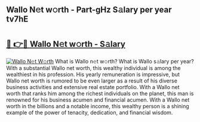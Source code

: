 ## Wallo N𝚎t w𝚘rth - Part-gHz S𝚊lary per year tv7hE

# <h2><a href="http://gc358ug.nevu.top/?p=Wallo">🔗 👉🔴 Wallo N𝚎t w𝚘rth - S𝚊lary</a></h2>

[![Wallo N𝚎t W𝚘rth](https://i.imgur.com/Oavwk0R.jpeg)](http://gc358ug.nevu.top/?p=Wallo)
What is Wallo n𝚎t w𝚘rth? What is Wallo s𝚊lary per year?
With a substantial Wallo net worth, this wealthy individual is among the wealthiest in his profession. His yearly remuneration is impressive, but Wallo net worth is rumored to be even larger as a result of his diverse business activities and extensive real estate portfolio. With a Wallo net worth that ranks him among the richest individuals on the planet, this man is renowned for his business acumen and financial acumen. With a Wallo net worth in the billions and a notable income, this wealthy person is a shining example of the power of tenacity, dedication, and financial wisdom.
